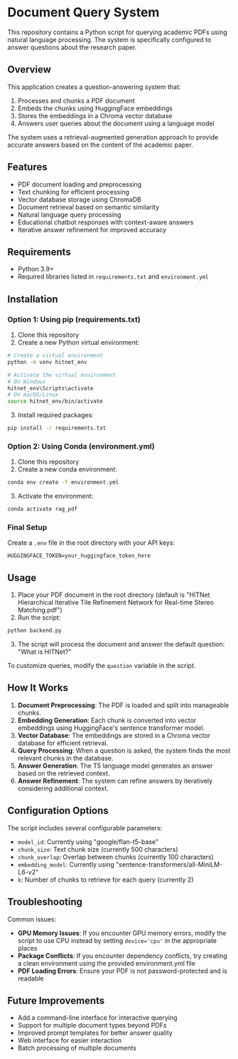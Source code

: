 # Document Query System

This repository contains a Python script for querying academic PDFs using natural language processing. The system is specifically configured to answer questions about the research paper.

## Overview

This application creates a question-answering system that:

1. Processes and chunks a PDF document
2. Embeds the chunks using HuggingFace embeddings
3. Stores the embeddings in a Chroma vector database
4. Answers user queries about the document using a language model

The system uses a retrieval-augmented generation approach to provide accurate answers based on the content of the academic paper.

## Features

- PDF document loading and preprocessing
- Text chunking for efficient processing
- Vector database storage using ChromaDB
- Document retrieval based on semantic similarity
- Natural language query processing
- Educational chatbot responses with context-aware answers
- Iterative answer refinement for improved accuracy

## Requirements

- Python 3.9+
- Required libraries listed in `requirements.txt` and `environment.yml`

## Installation

### Option 1: Using pip (requirements.txt)

1. Clone this repository
2. Create a new Python virtual environment:
```bash
# Create a virtual environment
python -m venv hitnet_env

# Activate the virtual environment
# On Windows
hitnet_env\Scripts\activate
# On macOS/Linux
source hitnet_env/bin/activate
```

3. Install required packages:
```bash
pip install -r requirements.txt
```

### Option 2: Using Conda (environment.yml)

1. Clone this repository
2. Create a new conda environment:
```bash
conda env create -f environment.yml
```

3. Activate the environment:
```bash
conda activate rag_pdf
```

### Final Setup

Create a `.env` file in the root directory with your API keys:
```
HUGGINGFACE_TOKEN=your_huggingface_token_here
```

## Usage

1. Place your PDF document in the root directory (default is "HITNet Hierarchical Iterative Tile Refinement Network for Real-time Stereo Matching.pdf")
2. Run the script:
```bash
python backend.py
```
3. The script will process the document and answer the default question: "What is HITNet?"

To customize queries, modify the `question` variable in the script.

## How It Works

1. **Document Preprocessing**: The PDF is loaded and split into manageable chunks.
2. **Embedding Generation**: Each chunk is converted into vector embeddings using HuggingFace's sentence transformer model.
3. **Vector Database**: The embeddings are stored in a Chroma vector database for efficient retrieval.
4. **Query Processing**: When a question is asked, the system finds the most relevant chunks in the database.
5. **Answer Generation**: The T5 language model generates an answer based on the retrieved context.
6. **Answer Refinement**: The system can refine answers by iteratively considering additional context.

## Configuration Options

The script includes several configurable parameters:
- `model_id`: Currently using "google/flan-t5-base"
- `chunk_size`: Text chunk size (currently 500 characters)
- `chunk_overlap`: Overlap between chunks (currently 100 characters)
- `embedding_model`: Currently using "sentence-transformers/all-MiniLM-L6-v2"
- `k`: Number of chunks to retrieve for each query (currently 2)

## Troubleshooting

Common issues:
- **GPU Memory Issues**: If you encounter GPU memory errors, modify the script to use CPU instead by setting `device='cpu'` in the appropriate places
- **Package Conflicts**: If you encounter dependency conflicts, try creating a clean environment using the provided environment.yml file
- **PDF Loading Errors**: Ensure your PDF is not password-protected and is readable

## Future Improvements

- Add a command-line interface for interactive querying
- Support for multiple document types beyond PDFs
- Improved prompt templates for better answer quality
- Web interface for easier interaction
- Batch processing of multiple documents
